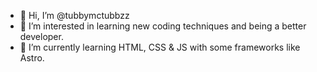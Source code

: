 - 👋 Hi, I’m @tubbymctubbzz
- 👀 I’m interested in learning new coding techniques and being a better developer.
- 🌱 I’m currently learning HTML, CSS & JS with some frameworks like Astro.
  
<!---
tubbymctubbzz/tubbymctubbzz is a ✨ special ✨ repository because its `README.md` (this file) appears on your GitHub profile.
You can click the Preview link to take a look at your changes.
--->
